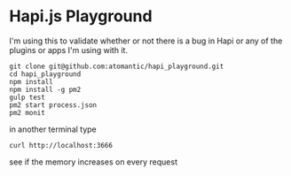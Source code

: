 
# Hapi.js Playground

I'm using this to validate whether or not there is a bug in Hapi or any of the plugins or apps I'm using with it.

```
git clone git@github.com:atomantic/hapi_playground.git
cd hapi_playground
npm install
npm install -g pm2
gulp test
pm2 start process.json
pm2 monit
```
in another terminal type

```
curl http://localhost:3666
```

see if the memory increases on every request